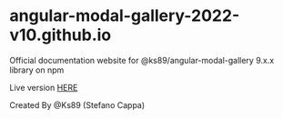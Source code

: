 # angular-modal-gallery-2022-v10.github.io
Official documentation website for @ks89/angular-modal-gallery 9.x.x library on npm


Live version [HERE](https://ks89.github.io/angular-modal-gallery-2022-v10.github.io/)


Created By @Ks89 (Stefano Cappa)

